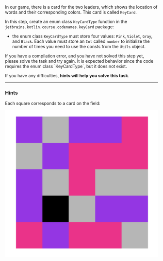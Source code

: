 In our game, there is a card for the two leaders, which shows the location of words and their corresponding colors. 
This card is called `KeyCard`.

In this step, create an enum class `KeyCardType` function
in the `jetbrains.kotlin.course.codenames.keyCard` package:

- the enum class `KeyCardType` must store four values: `Pink`, `Violet`, `Gray`, and `Black`.
  Each value must store an `Int` called `number` to initialize the number of times you need to use the consts from the `Utils` object.

<div class="hint" title="I press Check and see a compilation error">
  If you have a compilation error, and you have not solved this step yet, please solve the task and try again. 
  It is expected behavior since the code requires the enum class `KeyCardType`, but it does not exist.
</div>

If you have any difficulties, **hints will help you solve this task**.

----

### Hints

<div class="hint" title="What does the KeyCard look like in the game?">

Each square corresponds to a card on the field:

![KeyCard example](../../utils/src/main/resources/images/states/codenames/keycardSmall.png)
</div>
